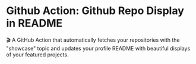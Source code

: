 # Github Action: Github Repo Display in README

🎬 A GitHub Action that automatically fetches your repositories with the "showcase" topic and updates your profile README with beautiful displays of your featured projects.
